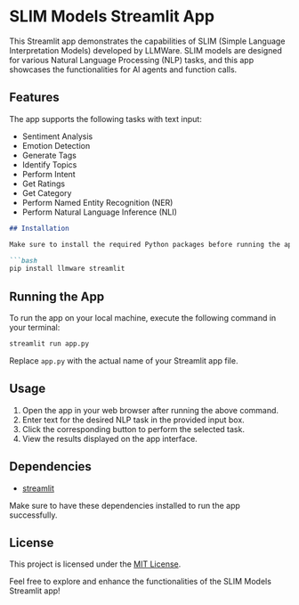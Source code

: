 # SLIM Models Streamlit App

This Streamlit app demonstrates the capabilities of SLIM (Simple Language Interpretation Models) developed by LLMWare. SLIM models are designed for various Natural Language Processing (NLP) tasks, and this app showcases the functionalities for AI agents and function calls.

## Features

The app supports the following tasks with text input:

- Sentiment Analysis
- Emotion Detection
- Generate Tags
- Identify Topics
- Perform Intent
- Get Ratings
- Get Category
- Perform Named Entity Recognition (NER)
- Perform Natural Language Inference (NLI)
```markdown
## Installation

Make sure to install the required Python packages before running the app:

```bash
pip install llmware streamlit
```

## Running the App

To run the app on your local machine, execute the following command in your terminal:

```bash
streamlit run app.py
```

Replace `app.py` with the actual name of your Streamlit app file.

## Usage

1. Open the app in your web browser after running the above command.
2. Enter text for the desired NLP task in the provided input box.
3. Click the corresponding button to perform the selected task.
4. View the results displayed on the app interface.

## Dependencies

- [streamlit](https://streamlit.io/)

Make sure to have these dependencies installed to run the app successfully.

## License

This project is licensed under the [MIT License](LICENSE.md).

Feel free to explore and enhance the functionalities of the SLIM Models Streamlit app!
```
